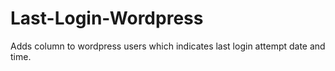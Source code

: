 Last-Login-Wordpress
====================

Adds column to wordpress users which indicates last login attempt date and time.
